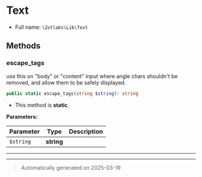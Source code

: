 
# Text





* Full name: `\Zotlabs\Lib\Text`




## Methods


### escape_tags

use this on "body" or "content" input where angle chars shouldn't be removed,
and allow them to be safely displayed.

```php
public static escape_tags(string $string): string
```



* This method is **static**.




**Parameters:**

| Parameter | Type | Description |
|-----------|------|-------------|
| `$string` | **string** |  |





***


***
> Automatically generated on 2025-03-19
